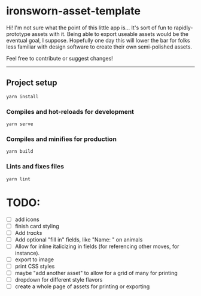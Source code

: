# ironsworn-asset-template

Hi! I'm not sure what the point of this little app is... It's sort of fun to
rapidly-prototype assets with it. Being able to export useable assets would be the
eventual goal, I suppose. Hopefully one day this will lower the bar for folks less
familiar with design software to create their own semi-polished assets.

Feel free to contribute or suggest changes!

------


## Project setup
```
yarn install
```

### Compiles and hot-reloads for development
```
yarn serve
```

### Compiles and minifies for production
```
yarn build
```

### Lints and fixes files
```
yarn lint
```

# TODO:

- [ ] add icons
- [ ] finish card styling
- [ ] Add *tracks*
- [ ] Add optional "fill in" fields, like "Name: " on animals
- [ ] Allow for inline italicizing in fields (for referencing other moves, for instance).
- [ ] export to image
- [ ] print CSS styles
- [ ] maybe "add another asset" to allow for a grid of many for printing
- [ ] dropdown for different style flavors
- [ ] create a whole page of assets for printing or exporting
